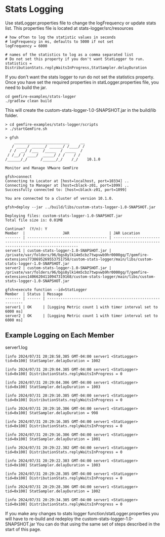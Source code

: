 # Stats Logging 

Use statLogger.properties file to change the logFrequency or update stats list.
This properties file is located at stats-logger/src/resources

```
# how often to log the statistic values in seconds
# logFrequency in ms, defaults to 5000 if not set
logFrequency = 6000

# names of the statistics to log as a comma separated list
# Do not set this property if you don't want StatLogger to run.
statistics = DistributionStats.replyWaitsInProgress,StatSampler.delayDuration
```
If you don't want the stats logger to run do not set the statistics property.
Once you have set the required properties in statLogger.properties file, you need to build the jar.

```
cd gemfire-examples/stats-logger
./gradlew clean build

```
This will create the custom-stats-logger-1.0-SNAPSHOT.jar in the build/lib folder.

```
> cd gemfire-examples/stats-logger/scripts
> ./startGemFire.sh

> gfsh
    _________________________     __
   / _____/ ______/ ______/ /____/ /
  / /  __/ /___  /_____  / _____  /
 / /__/ / ____/  _____/ / /    / /  
/______/_/      /______/_/    /_/    10.1.0

Monitor and Manage VMware GemFire

gfsh>connect
Connecting to Locator at [host=localhost, port=10334] ..
Connecting to Manager at [host=cblack-z01, port=1099] ..
Successfully connected to: [host=cblack-z01, port=1099]

You are connected to a cluster of version 10.1.0.

gfsh>deploy --jar ../build/libs/custom-stats-logger-1.0-SNAPSHOT.jar

Deploying files: custom-stats-logger-1.0-SNAPSHOT.jar
Total file size is: 0.01MB

Continue?  (Y/n): Y
Member  |                 JAR                  | JAR Location
------- | ------------------------------------ | ----------------------------------------------------------------------------------------------------------------------------
server1 | custom-stats-logger-1.0-SNAPSHOT.jar | /private/var/folders/96/bgs8ylk14m5cbz7twpvwb9hr0000gq/T/gemfire-extensions7730695269553751758/custom-stats-logger/main/libs/custom-stats-logger-1.0-SNAPSHOT.jar
server2 | custom-stats-logger-1.0-SNAPSHOT.jar | /private/var/folders/96/bgs8ylk14m5cbz7twpvwb9hr0000gq/T/gemfire-extensions14066204110947319168/custom-stats-logger/main/libs/custom-stats-logger-1.0-SNAPSHOT.jar

gfsh>execute function --id=StatLogger
Member  | Status | Message
------- | ------ | -----------------------------------------------------------
server1 | OK     | [Logging Metric count 1 with timer interval set to 6000 ms]
server2 | OK     | [Logging Metric count 1 with timer interval set to 6000 ms]
```

## Example Logging on Each Member  
server1.log

```
[info 2024/07/31 20:28:58.305 GMT-04:00 server1 <StatLogger> tid=0x100] StatSampler.delayDuration = 1002

[info 2024/07/31 20:29:04.305 GMT-04:00 server1 <StatLogger> tid=0x100] DistributionStats.replyWaitsInProgress = 0

[info 2024/07/31 20:29:04.306 GMT-04:00 server1 <StatLogger> tid=0x100] StatSampler.delayDuration = 1003

[info 2024/07/31 20:29:10.305 GMT-04:00 server1 <StatLogger> tid=0x100] DistributionStats.replyWaitsInProgress = 0

[info 2024/07/31 20:29:10.306 GMT-04:00 server1 <StatLogger> tid=0x100] StatSampler.delayDuration = 998

[info 2024/07/31 20:29:16.305 GMT-04:00 server1 <StatLogger> tid=0x100] DistributionStats.replyWaitsInProgress = 0

[info 2024/07/31 20:29:16.306 GMT-04:00 server1 <StatLogger> tid=0x100] StatSampler.delayDuration = 1001

[info 2024/07/31 20:29:22.302 GMT-04:00 server1 <StatLogger> tid=0x100] DistributionStats.replyWaitsInProgress = 0

[info 2024/07/31 20:29:22.303 GMT-04:00 server1 <StatLogger> tid=0x100] StatSampler.delayDuration = 1003

[info 2024/07/31 20:29:28.305 GMT-04:00 server1 <StatLogger> tid=0x100] DistributionStats.replyWaitsInProgress = 0

[info 2024/07/31 20:29:28.306 GMT-04:00 server1 <StatLogger> tid=0x100] StatSampler.delayDuration = 1002

[info 2024/07/31 20:29:34.305 GMT-04:00 server1 <StatLogger> tid=0x100] DistributionStats.replyWaitsInProgress = 0
```

If you make any changes to stats logger function/statLogger.properties you will have to re-build and redeploy the custom-stats-logger-1.0-SNAPSHOT.jar
You can do that using the same set of steps described in the start of this page.